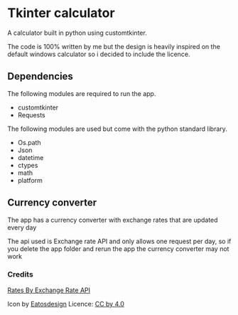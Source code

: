 # Tkinter calculator
A calculator built in python using customtkinter.

The code is 100% written by me but the design is heavily inspired on the default windows calculator so i decided to include the licence.
## Dependencies
The following modules are required to run the app.
* customtkinter
* Requests

The following modules are used but come with the python standard library.
- Os.path
- Json
- datetime
- ctypes
- math
- platform
## Currency converter
The app has a currency converter with exchange rates that are updated every day

The api used is Exchange rate API and only allows one request per day, so if you delete the app folder and rerun the app the currency converter may not work
### Credits
<a href="https://www.exchangerate-api.com">Rates By Exchange Rate API</a>

Icon by <a href="https://www.deviantart.com/eatosdesign" >Eatosdesign</a> Licence: <a href="https://creativecommons.org/licenses/by-nd/4.0/" >CC by 4.0 </a>